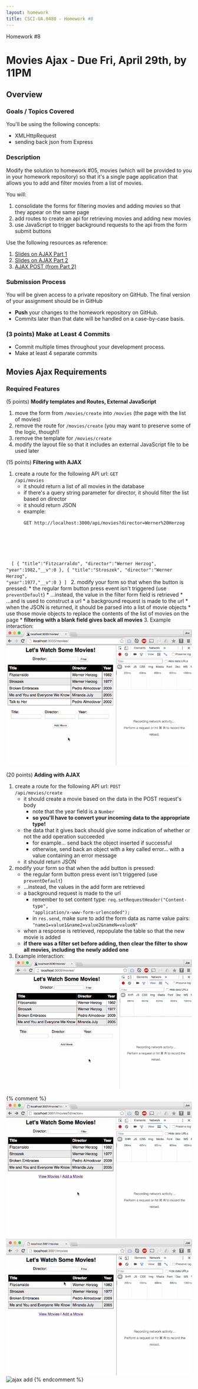 ```yaml
---
layout: homework
title: CSCI-UA.0480 - Homework #8
---
```


<div class="panel panel-default">
	<div class="panel-heading">Homework #8</div>
	<div class="panel-body" markdown="block">

# Movies Ajax - __Due Fri, April 29th, by 11PM__

## Overview

### Goals / Topics Covered

You'll be using the following concepts:

* XMLHttpRequest
* sending back json from Express

### Description

Modify the solution to homework #05, movies (which will be provided to you in your homework repository) so that it's a single page application that allows you to add and filter movies from a list of movies.

You will:

1. consolidate the forms for filtering movies and adding movies so that they appear on the same page
2. add routes to create an api for retrieving movies and adding new movies
3. use JavaScript to trigger background requests to the api from the form submit buttons

Use the following resources as reference:

1. [Slides on AJAX Part 1](../slides/20/ajax.html)
2. [Slides on AJAX Part 2](../slides/21/ajax-express.html)
3. [AJAX POST (from Part 2)](../slides/21/ajax-express.html#/45)
 
### Submission Process

You will be given access to a private repository on GitHub.  The final version of your assignment should be in GitHub

* __Push__ your changes to the homework repository on GitHub.
* Commits later than that date will be handled on a case-by-case basis.

### (3 points) Make at Least 4 Commits

* Commit multiple times throughout your development process.
* Make at least 4 separate commits

## Movies Ajax Requirements

### __Required Features__

(5 points) __Modify templates and Routes, External JavaScript__

1. move the form from <code>/movies/create</code> into <code>/movies</code> (the page with the list of movies)
2. remove the route for <code>/movies/create</code> (you may want to preserve some of the logic, though!)
3. remove the template for <code>/movies/create</code>
4. modify the layout file so that it includes an external JavaScript file to be used later

(15 points) __Filtering with AJAX__

1. create a route for the following API url: <code>GET /api/movies</code>
    * it should return a list of all movies in the database
    * if there's a query string parameter for director, it should filter the list based on director
    * it should return JSON
    * example:
        <pre><code data-trim contenteditable>GET http://localhost:3000/api/movies?director=Werner%20Herzog    
&nbsp;
[
    {
        "title":"Fitzcarraldo",
        "director":"Werner Herzog",
        "year":1982,"__v":0
    },
    {
        "title":"Stroszek",
        "director":"Werner Herzog",
        "year":1977,"__v":0
    }
]
</code></pre>
2. modify your form so that when the button is pressed:
    * the regular form button press event isn't triggered (use <code>preventDefault</code>)
    * ...instead, the value in the filter form field is retrieved
    * ...and is used to construct a url
    * a background request is made to the url
    * when the JSON is returned, it should be parsed into a list of movie objects
    * use those movie objects to replace the contents of the list of movies on the page
    * __filtering with a blank field gives back all movies__
3. Example interaction:
    <br>
    ![ajax filter](../resources/img/hw08-02-movies-ajax-filter.gif)

(20 points) __Adding with AJAX__

1. create a route for the following API url: <code>POST /api/movies/create</code>
    * it should create a movie based on the data in the POST request's body
        * note that the year field is a <code>Number</code>
        * __so you'll have to convert your incoming data to the appropriate type!__
    * the data that it gives back should give some indication of whether or not the add operation succeeded
        * for example... send back the object inserted if successful
        * otherwise, send back an object with a key called error... with a value containing an error message
    * it should return JSON
2. modify your form so that when the add button is pressed:
    * the regular form button press event isn't triggered (use <code>preventDefault</code>)
    * ...instead, the values in the add form are retrieved
    * a background request is made to the url
        * remember to set content type: <code>req.setRequestHeader("Content-type", "application/x-www-form-urlencoded");</code>
        * in <code>res.send</code>, make sure to add the form data as name value pairs: <code>"name1=value1&name2=value2&nameN=valueN"</code>
    * when a response is retrieved, repopulate the table so that the new movie is added
    * __if there was a filter set before adding, then clear the filter to show all movies, including the newly added one__
3. Example interaction:
    <br>
    ![ajax add](../resources/img/hw08-02-movies-ajax-add.gif)

{% comment %}
![add](../resources/img/hw08-02-movies-add.gif)
![filter](../resources/img/hw08-01-movies-filter.gif)
![ajax add](../resources/img/hw08-04-movies-ajax-add2.gif)
{% endcomment %}



</div>
</div>


